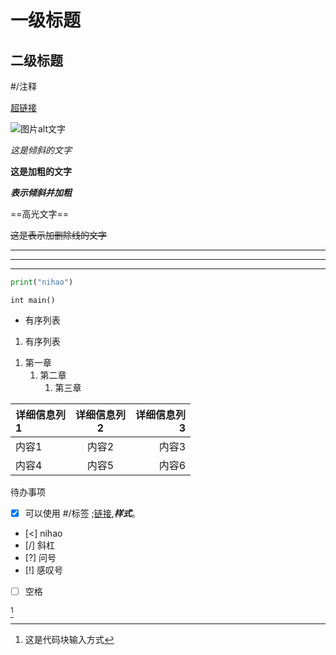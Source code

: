# 一级标题
<!--输入#然后空格-->

## 二级标题
<!--入##然后空格-->

#/注释 
<!--#/-->

[超链接](www.google.com)
<!--[name](URL)-->

![图片alt文字](图片链接 "figure title")
<!--![图片说明](图片地址‘’‘name’)-->

*这是倾斜的文字*
<!--*文字*表倾斜-->

**这是加粗的文字**
<!--**文字**表加粗-->

***表示倾斜并加粗***
<!--***文字***表倾斜且加粗-->

==高光文字==
<!--==文字==表示高光文字-->

~~这是表示加删除线的文字~~
<!--~~文字~~表删除线-->

***
___
---

<!--***or___or---表示分割线-->

```python
print("nihao")
```
`int main()`

<!--
``代表单行代码
```代表代码块，后面可以根据具体代码标识，让语句高亮显示
 C 语言：`c`
 Python：`python`
 C#：`csharp`
 C++：`cpp`
 -->

- 有序列表
  <!-- -加空格，有序列表-->

1. 有序列表
<!-- 1.加空格，有序列表-->

1. 第一章
	1. 第二章
		1. 第三章
	<!--有序列表回车加tab为嵌套列表-->

| 详细信息列<br/>1 | 详细信息列<br/>2 | 详细信息列<br/>3 |
|:--------|:--------:|--------:|
| 内容1 | 内容2 | 内容3 |
| 内容4 | 内容5 | 内容6 |

<!--表格 冒号在左面左对齐，两边的话居中，右面是右对齐，<br/>为换行；-->

待办事项
 - [x] 可以使用 #/标签 ;[链接](),***样式***。
- [<] nihao 
- [/] 斜杠
- [?] 问号
- [!] 感叹号
- [ ] 空格
<!-- "-加空格加[]为代办事项图标"

> 人生苦短，我用 Python。
> —— 一位开发者
<!--引用是>文本-->


[^1]
[^1]:这是代码块输入方式
<!--注释-->


